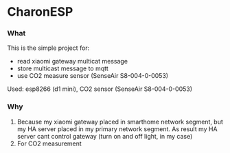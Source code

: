 # CharonESP

### What
This is the simple project for:
- read xiaomi gateway multicat message
- store multicast message to mqtt
- use CO2 measure sensor (SenseAir S8-004-0-0053)

Used: esp8266 (d1 mini), CO2 sensor (SenseAir S8-004-0-0053)

### Why
1. Because my xiaomi gateway placed in smarthome network segment, but my HA server placed in my primary network segment. As result my HA server cant control gateway (turn on and off light, in my case)
2. For CO2 measurement 

